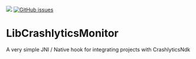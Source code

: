 [![](https://jitpack.io/v/synman/libCrashlyticsMonitor.svg)](https://jitpack.io/#synman/libCrashlyticsMonitor)
[![GitHub issues](https://img.shields.io/github/issues/synman/libCrashlyticsMonitor.svg)](https://github.com/synman/libCrashlyticsMonitor/issues)

# LibCrashlyticsMonitor

A very simple JNI / Native hook for integrating projects with CrashlyticsNdk

